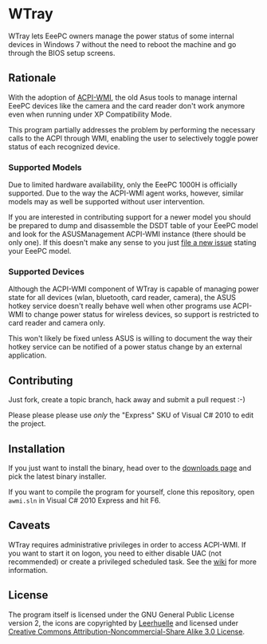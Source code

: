 WTray
=====

WTray lets EeePC owners manage the power status of some internal devices
in Windows 7 without the need to reboot the machine and go through the
BIOS setup screens.


Rationale
---------

With the adoption of [ACPI-WMI][], the old Asus tools to manage internal
EeePC devices like the camera and the card reader don't work anymore even
when running under XP Compatibility Mode.

This program partially addresses the problem by performing the necessary
calls to the ACPI through WMI, enabling the user to selectively toggle power
status of each recognized device.

### Supported Models

Due to limited hardware availability, only the EeePC 1000H is officially
supported. Due to the way the ACPI-WMI agent works, however, similar models
may as well be supported without user intervention.

If you are interested in contributing support for a newer model you should be
prepared to dump and disassemble the DSDT table of your EeePC model and look
for the ASUSManagement ACPI-WMI instance (there should be only one). If this
doesn't make any sense to you just [file a new issue][issue] stating your
EeePC model.

### Supported Devices

Although the ACPI-WMI component of WTray is capable of managing power state
for all devices (wlan, bluetooth, card reader, camera), the ASUS hotkey
service doesn't really behave well when other programs use ACPI-WMI to change
power status for wireless devices, so support is restricted to card reader and
camera only.

This won't likely be fixed unless ASUS is willing to document the way their
hotkey service can be notified of a power status change by an external
application.


Contributing
------------

Just fork, create a topic branch, hack away and submit a pull request :-)

Please please please use _only_ the "Express" SKU of Visual C# 2010 to edit
the project.


Installation
------------

If you just want to install the binary, head over to the [downloads
page][downloads]
and pick the latest binary installer.

If you want to compile the program for yourself, clone this repository, open
`awmi.sln` in Visual C# 2010 Express and hit F6.


Caveats
-------

WTray requires administrative privileges in order to access ACPI-WMI. If you
want to start it on logon, you need to either disable UAC (not recommended) or
create a privileged scheduled task. See the [wiki][] for more information.


License
-------

The program itself is licensed under the GNU General Public License version 2,
the icons are copyrighted by [Leerhuelle](http://leerhuelle.deviantart.com/)
and licensed under [Creative Commons Attribution-Noncommercial-Share Alike 3.0
License](http://creativecommons.org/licenses/by-nc-sa/3.0/).


[ACPI-WMI]: http://msdn.microsoft.com/en-us/windows/hardware/gg463463
[issue]: https://github.com/rfc1459/wtray/issues/new
[downloads]: https://github.com/rfc1459/wtray/downloads
[wiki]: https://github.com/rfc1459/wtray/wiki
